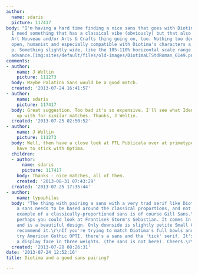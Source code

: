 ```yaml
---
author:
  name: sdaris
  picture: 117417
body: "I'm having a hard time finding a nice sans that goes with Diotima LT Std Roman.
  I need something that has a classical vibe (obviously) but that also has a subtle
  Art Nouveau and/or Arts & Crafts thing going on, too. Nothing too decorative \u2013just
  open, humanist and especially compatible with Diotima's characters a, b, e, m, and
  p. Something slightly wide, like the 105-110% horizontal scale range. Thanks in
  advance.[img:sites/default/files/old-images/DiotimaLTStdRoman_6149.png]"
comments:
- author:
    name: J Weltin
    picture: 111273
  body: Maybe Palatino Sans would be a good match.
  created: '2013-07-24 16:41:57'
- author:
    name: sdaris
    picture: 117417
  body: Great suggestion. Too bad it's so expensive. I'll see what Identifont comes
    up with for similar matches. Thanks, J Weltin.
  created: '2013-07-25 02:50:52'
- author:
    name: J Weltin
    picture: 111273
  body: Well, then have a close look at PTL Publicala over at primetype.com, or you
    have to stick with Optima.
  children:
  - author:
      name: sdaris
      picture: 117417
    body: Thanks - nice matches, all of them.
    created: '2013-08-31 07:43:29'
  created: '2013-07-25 17:35:44'
- author:
    name: typophilus
  body: "The thing with pairing a sans with a very trad serif like Diotima is that
    a sans needs to be based around the classical proportions, and not many are. An
    example of a classically-proportioned sans is of course Gill Sans.\r\nHowever,
    perhaps you could look at Frantisek Storm's Sebastian. It comes in 6 weights,
    and is a beautiful design. Only downside is slightly petite Small Caps, but I
    recommend it.\r\nIf you're trying to match Diotima's full bowls and high x-height,
    try American Gothic OPTI. there's a sans and the 'tick' serif. It's at http://opti.netii.net/fonts-a/index.htm,
    a display face in three weights. (the sans is not here). Cheers.\r\n"
  created: '2013-07-28 08:26:31'
date: '2013-07-24 12:52:16'
title: Diotima and a good sans pairing?

---
```

